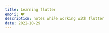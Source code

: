 ```yaml
---
title: Learning flutter
emoji: 🐦
description: notes while working with flutter 
date: 2022-10-29
---
```


